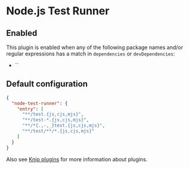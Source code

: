 # Node.js Test Runner

## Enabled

This plugin is enabled when any of the following package names and/or regular expressions has a match in `dependencies`
or `devDependencies`:

- \`\`

## Default configuration

```json
{
  "node-test-runner": {
    "entry": [
      "**/test.{js,cjs,mjs}",
      "**/test-*.{js,cjs,mjs}",
      "**/*{.,-,_}test.{js,cjs,mjs}",
      "**/test/**/*.{js,cjs,mjs}"
    ]
  }
}
```

Also see [Knip plugins][1] for more information about plugins.

[1]: https://github.com/webpro/knip/blob/main/README.md#plugins
